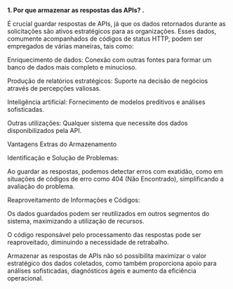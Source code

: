 **1. Por que armazenar as respostas das APIs? .**

É crucial guardar respostas de APIs, já que os dados retornados durante as solicitações são ativos estratégicos para as organizações. Esses dados, comumente acompanhados de códigos de status HTTP, podem ser empregados de várias maneiras, tais como:

Enriquecimento de dados: Conexão com outras fontes para formar um banco de dados mais completo e minucioso.

Produção de relatórios estratégicos: Suporte na decisão de negócios através de percepções valiosas.

Inteligência artificial: Fornecimento de modelos preditivos e análises sofisticadas.

Outras utilizações: Qualquer sistema que necessite dos dados disponibilizados pela API.

Vantagens Extras do Armazenamento

Identificação e Solução de Problemas:

Ao guardar as respostas, podemos detectar erros com exatidão, como em situações de códigos de erro como 404 (Não Encontrado), simplificando a avaliação do problema.

Reaproveitamento de Informações e Códigos:

Os dados guardados podem ser reutilizados em outros segmentos do sistema, maximizando a utilização de recursos.

O código responsável pelo processamento das respostas pode ser reaproveitado, diminuindo a necessidade de retrabalho.

Armazenar as respostas de APIs não só possibilita maximizar o valor estratégico dos dados coletados, como também proporciona apoio para análises sofisticadas, diagnósticos ágeis e aumento da eficiência operacional. 
